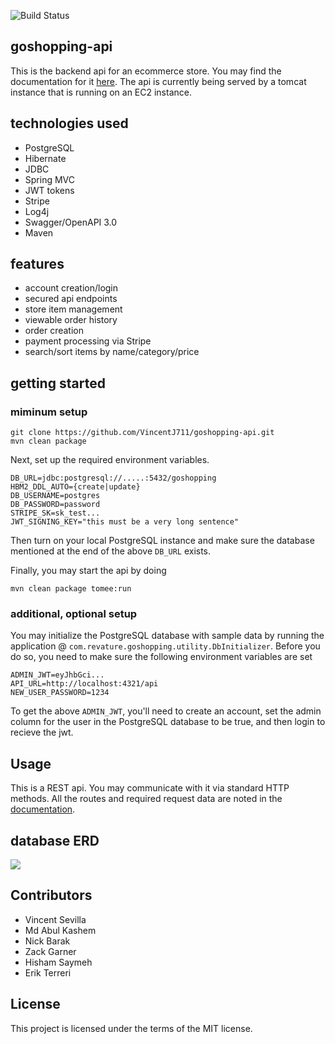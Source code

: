 ![Build Status](http://54.151.78.250:8080/jenkins/buildStatus/icon?job=goshopping-api/dev&subject=%5Bdev%5D%20took%20$%7Bduration%7D%20about%20$%7BstartTime%7D%20ago)

## goshopping-api

This is the backend api for an ecommerce store. You may find the documentation for it [here](http://54.151.78.250:8080/goshopping-api). The api is currently being served by a tomcat instance that is running on an EC2 instance.

## technologies used

- PostgreSQL
- Hibernate
- JDBC
- Spring MVC
- JWT tokens
- Stripe
- Log4j
- Swagger/OpenAPI 3.0
- Maven

## features

- account creation/login
- secured api endpoints
- store item management
- viewable order history
- order creation
- payment processing via Stripe
- search/sort items by name/category/price

## getting started

### miminum setup

```
git clone https://github.com/VincentJ711/goshopping-api.git
mvn clean package
```

Next, set up the required environment variables.

```
DB_URL=jdbc:postgresql://.....:5432/goshopping
HBM2_DDL_AUTO={create|update}
DB_USERNAME=postgres
DB_PASSWORD=password
STRIPE_SK=sk_test...
JWT_SIGNING_KEY="this must be a very long sentence"
```

Then turn on your local PostgreSQL instance and make sure the database mentioned at the end of the above `DB_URL` exists.

Finally, you may start the api by doing

``` 
mvn clean package tomee:run
```

### additional, optional setup

You may initialize the PostgreSQL database with sample data by running the application @ `com.revature.goshopping.utility.DbInitializer`. Before you do so, you need to make sure the following environment variables are set

``` 
ADMIN_JWT=eyJhbGci... 
API_URL=http://localhost:4321/api
NEW_USER_PASSWORD=1234
```

To get the above `ADMIN_JWT`, you'll need to create an account, set the admin column for the user in the PostgreSQL database to be true, and then login to recieve the jwt.

## Usage

This is a REST api. You may communicate with it via standard HTTP methods. All the routes and required request data are noted in the [documentation](http://54.151.78.250:8080/goshopping-api).

## database ERD

![](https://user-images.githubusercontent.com/25497140/103494164-3e6dc780-4dea-11eb-8f94-25e998a56305.png)

## Contributors

- Vincent Sevilla
- Md Abul Kashem
- Nick Barak
- Zack Garner
- Hisham Saymeh
- Erik Terreri

## License

This project is licensed under the terms of the MIT license.